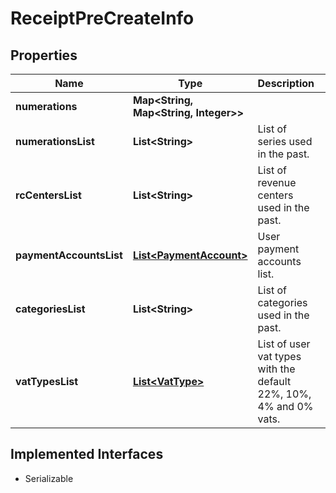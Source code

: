 

# ReceiptPreCreateInfo



## Properties

Name | Type | Description | Notes
------------ | ------------- | ------------- | -------------
**numerations** | **Map&lt;String, Map&lt;String, Integer&gt;&gt;** |  |  [optional]
**numerationsList** | **List&lt;String&gt;** | List of series used in the past. |  [optional]
**rcCentersList** | **List&lt;String&gt;** | List of revenue centers used in the past. |  [optional]
**paymentAccountsList** | [**List&lt;PaymentAccount&gt;**](PaymentAccount.md) | User payment accounts list. |  [optional]
**categoriesList** | **List&lt;String&gt;** | List of categories used in the past. |  [optional]
**vatTypesList** | [**List&lt;VatType&gt;**](VatType.md) | List of user vat types with the default 22%, 10%, 4% and 0% vats. |  [optional]


## Implemented Interfaces

* Serializable


